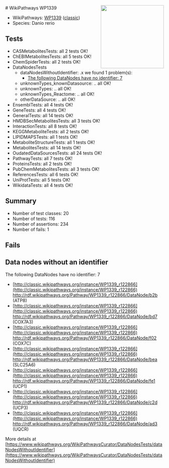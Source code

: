 <img style="float: right; width: 200px" src="https://upload.wikimedia.org/wikipedia/commons/thumb/8/83/Wplogo_with_text_500.png/640px-Wplogo_with_text_500.png" />
# WikiPathways WP1339

* WikiPathways: [WP1339](https://wikipathways.org/pathways/WP1339) ([classic](https://classic.wikipathways.org/instance/WP1339))
* Species: Danio rerio
## Tests
* CASMetabolitesTests: all 2 tests OK!
* ChEBIMetabolitesTests: all 5 tests OK!
* ChemSpiderTests: all 2 tests OK!
* DataNodesTests
    * dataNodesWithoutIdentifier: .x we found 1 problem(s):
        * [The following DataNodes have no identifier: 7](#d2d32fa6)
    * unknownTypes_knownDatasource: .. all OK!
    * unknownTypes: .. all OK!
    * unknownTypes_Reactome: .. all OK!
    * otherDataSource: .. all OK!
* EnsemblTests: all 4 tests OK!
* GeneTests: all 4 tests OK!
* GeneralTests: all 14 tests OK!
* HMDBSecMetabolitesTests: all 3 tests OK!
* InteractionTests: all 8 tests OK!
* KEGGMetaboliteTests: all 2 tests OK!
* LIPIDMAPSTests: all 1 tests OK!
* MetaboliteStructureTests: all 1 tests OK!
* MetabolitesTests: all 14 tests OK!
* OudatedDataSourcesTests: all 24 tests OK!
* PathwayTests: all 7 tests OK!
* ProteinsTests: all 2 tests OK!
* PubChemMetabolitesTests: all 3 tests OK!
* ReferencesTests: all 6 tests OK!
* UniProtTests: all 5 tests OK!
* WikidataTests: all 4 tests OK!


## Summary

* Number of test classes: 20
* Number of tests: 116
* Number of assertions: 234
* Number of fails: 1

## Fails

<a name="d2d32fa6" />

## Data nodes without an identifier

The following DataNodes have no identifier: 7

* [http://classic.wikipathways.org/instance/WP1339_r122866](http://classic.wikipathways.org/instance/WP1339_r122866) http://rdf.wikipathways.org/Pathway/WP1339_r122866/DataNode/b2b (ATP8)
* [http://classic.wikipathways.org/instance/WP1339_r122866](http://classic.wikipathways.org/instance/WP1339_r122866) http://rdf.wikipathways.org/Pathway/WP1339_r122866/DataNode/bd7 (COX7A3)
* [http://classic.wikipathways.org/instance/WP1339_r122866](http://classic.wikipathways.org/instance/WP1339_r122866) http://rdf.wikipathways.org/Pathway/WP1339_r122866/DataNode/f02 (COX7C)
* [http://classic.wikipathways.org/instance/WP1339_r122866](http://classic.wikipathways.org/instance/WP1339_r122866) http://rdf.wikipathways.org/Pathway/WP1339_r122866/DataNode/bea (SLC25A6)
* [http://classic.wikipathways.org/instance/WP1339_r122866](http://classic.wikipathways.org/instance/WP1339_r122866) http://rdf.wikipathways.org/Pathway/WP1339_r122866/DataNode/fe1 (UCP1)
* [http://classic.wikipathways.org/instance/WP1339_r122866](http://classic.wikipathways.org/instance/WP1339_r122866) http://rdf.wikipathways.org/Pathway/WP1339_r122866/DataNode/c2d (UCP3)
* [http://classic.wikipathways.org/instance/WP1339_r122866](http://classic.wikipathways.org/instance/WP1339_r122866) http://rdf.wikipathways.org/Pathway/WP1339_r122866/DataNode/ad3 (UQCR)


More details at [https://www.wikipathways.org/WikiPathwaysCurator/DataNodesTests/dataNodesWithoutIdentifier](https://www.wikipathways.org/WikiPathwaysCurator/DataNodesTests/dataNodesWithoutIdentifier)

